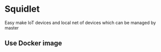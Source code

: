 # Squidlet

Easy make IoT devices and local net of devices which can be managed by master

## Use Docker image
